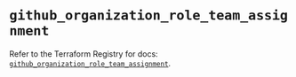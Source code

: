 # `github_organization_role_team_assignment`

Refer to the Terraform Registry for docs: [`github_organization_role_team_assignment`](https://registry.terraform.io/providers/integrations/github/6.7.0/docs/resources/organization_role_team_assignment).
